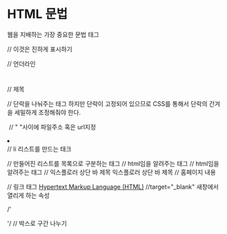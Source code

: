 # HTML 문법

웹을 지배하는 가장 중요한 문법 태그 

<strong> </strong>  // 이것은 진하게 표시하기 

<u>  </u>  // 언더라인

<h1> </h1> // 제목

<p> </p> // 단락을 나눠주는 태그 하지만 단락이 고정되어 있으므로 CSS를 통해서 단락의 간겨을 세밀하게 조정해줘야 한다. 

<img src=" "> // " "사이에 파일주소 혹은 url지정

<li> </li> // li 리스트를 만드는 태크 
<ul> </ul> //  만들어진 리스트를 목록으로 구분하는 태그

<!DOCTYPE html> // html임을 알려주는 태그
<html>	// html임을 알려주는 태그
<head> // 익스플로러 상단 바 제목
	<title></title> 익스플로러 상단 바 제목
</head>
<body> // 홈페이지 내용

</body>
</html>

// 링크 태그 
<a href="https://www.w3.org/TR/html5/" target="_blank" title="html5 specification">Hypertext Markup Language (HTML)</a>
//target="_blank" 새창에서 열리게 하는 속성

/'<div> </div>'/ // 박스로 구간 나누기 
